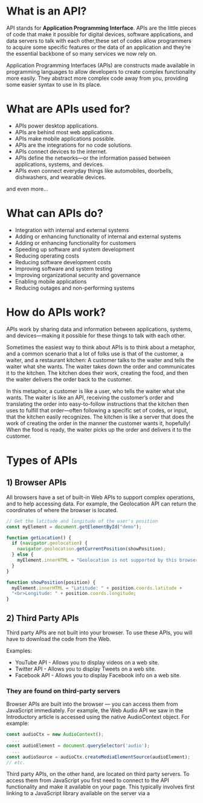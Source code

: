 # What is an API?
 API stands for **Application Programming Interface**. APIs are the little pieces of code that make it possible for digital devices, software applications, and data servers to talk with each other,these set of codes allow programmers to acquire some specific features or the data of an application and they’re the essential backbone of so many services we now rely on.
 
 Application Programming Interfaces (APIs) are constructs made available in programming languages to allow developers to create complex functionality more easily. They abstract more complex code away from you, providing some easier syntax to use in its place.

# What are APIs used for?
- APIs power desktop applications.
- APIs are behind most web applications.
- APIs make mobile applications possible.
- APIs are the integrations for no code solutions.
- APIs connect devices to the internet.
- APIs define the networks—or the information passed between applications, systems, and devices.
- APIs even connect everyday things like automobiles, doorbells, dishwashers, and wearable devices.

and even more...

# What can APIs do?
- Integration with internal and external systems
- Adding or enhancing functionality of internal and external systems
- Adding or enhancing functionality for customers
- Speeding up software and system development
- Reducing operating costs
- Reducing software development costs
- Improving software and system testing
- Improving organizational security and governance
- Enabling mobile applications
- Reducing outages and non-performing systems

# How do APIs work?
APIs work by sharing data and information between applications, systems, and devices—making it possible for these things to talk with each other.

Sometimes the easiest way to think about APIs is to think about a metaphor, and a common scenario that a lot of folks use is that of the customer, a waiter, and a restaurant kitchen: A customer talks to the waiter and tells the waiter what she wants. The waiter takes down the order and communicates it to the kitchen. The kitchen does their work, creating the food, and then the waiter delivers the order back to the customer.

In this metaphor, a customer is like a user, who tells the waiter what she wants. The waiter is like an API, receiving the customer’s order and translating the order into easy-to-follow instructions that the kitchen then uses to fulfill that order—often following a specific set of codes, or input, that the kitchen easily recognizes. The kitchen is like a server that does the work of creating the order in the manner the customer wants it, hopefully! When the food is ready, the waiter picks up the order and delivers it to the customer.

#  Types of APIs
## 1) Browser APIs

All browsers have a set of built-in Web APIs to support complex operations, and to help accessing data.
For example, the Geolocation API can return the coordinates of where the browser is located.

```js
// Get the latitude and longitude of the user's position
const myElement = document.getElementById("demo");

function getLocation() {
  if (navigator.geolocation) {
    navigator.geolocation.getCurrentPosition(showPosition);
  } else {
    myElement.innerHTML = "Geolocation is not supported by this browser.";
  }
}

function showPosition(position) {
  myElement.innerHTML = "Latitude: " + position.coords.latitude +
  "<br>Longitude: " + position.coords.longitude;
}
```

## 2) Third Party APIs
Third party APIs are not built into your browser.
To use these APIs, you will have to download the code from the Web.

Examples:

   - YouTube API - Allows you to display videos on a web site.
   - Twitter API - Allows you to display Tweets on a web site.
   - Facebook API - Allows you to display Facebook info on a web site.

### They are found on third-party servers
Browser APIs are built into the browser — you can access them from JavaScript immediately. For example, the Web Audio API we saw in the Introductory article is accessed using the native AudioContext object. For example:
```js
const audioCtx = new AudioContext();
  ...
const audioElement = document.querySelector('audio');
  ...
const audioSource = audioCtx.createMediaElementSource(audioElement);
// etc.
```
Third party APIs, on the other hand, are located on third party servers. To access them from JavaScript you first need to connect to the API functionality and make it available on your page. This typically involves first linking to a JavaScript library available on the server via a <script> element, example:
 
```js
<script src="https://api.mqcdn.com/sdk/mapquest-js/v1.3.2/mapquest.js"></script>
<link type="text/css" rel="stylesheet" href="https://api.mqcdn.com/sdk/mapquest-js/v1.3.2/mapquest.css"/>
```
You can then start using the objects available in that library. For example:
 
```js
let map = L.mapquest.map('map', {
  center: [53.480759, -2.242631],
  layers: L.mapquest.tileLayer('map'),
  zoom: 12
});
```
### They usually require API keys
Security for browser APIs tends to be handled by permission prompts. The purpose of these is so that the user knows what is going on in the websites they visit and is less likely to fall victim to someone using an API in a malicious way.

Third party APIs have a slightly different permissions system — they tend to use developer keys to allow developers access to the API functionality, which is more to protect the API vendor than the user.

You'll find a line similar to the following in the Mapquest API example:
```js
L.mapquest.key = 'YOUR-API-KEY-HERE';
```
 
References:<br>
[MDN](https://developer.mozilla.org/en-US/docs/Learn/JavaScript/Client-side_web_APIs/Introduction)<br>
[postman](https://blog.postman.com/intro-to-apis-what-is-an-api/)<br>
[W3Schools](https://www.w3schools.com/js/js_api_intro.asp)<br>

Contributor: [Sushovan Banerjee](https://github.com/sushovanb02)
